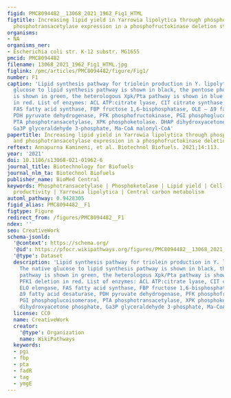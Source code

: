 ```yaml
---
figid: PMC8094482__13068_2021_1962_Fig1_HTML
figtitle: Increasing lipid yield in Yarrowia lipolytica through phosphoketolase and
  phosphotransacetylase expression in a phosphofructokinase deletion strain
organisms:
- NA
organisms_ner:
- Escherichia coli str. K-12 substr. MG1655
pmcid: PMC8094482
filename: 13068_2021_1962_Fig1_HTML.jpg
figlink: /pmc/articles/PMC8094482/figure/Fig1/
number: F1
caption: 'Lipid synthesis pathway for triolein production in Y. lipolytica. The native
  glucose to lipid synthesis pathway is shown in black, the pentose phosphate pathway
  is shown in green, the heterologous Xpk/Pta pathway is shown in blue and PFK1 deletion
  in red. List of enzymes: ACL ATP:citrate lyase, CIT citrate synthase, ELO elongase,
  FAS fatty acid synthase, FBP fructose 1,6-bisphosphatase, OLE – Δ9 fatty acid desaturase,
  PDH pyruvate dehydrogenase, PFK phosphofructokinase, PGI phosphoglucoisomerase,
  PTA phosphotransacetylase, XPK phosphoketolase. DHAP dihydroxyacetone phosphate,
  Ga3P glyceraldehyde 3-phosphate, Ma-CoA malonyl-CoA'
papertitle: Increasing lipid yield in Yarrowia lipolytica through phosphoketolase
  and phosphotransacetylase expression in a phosphofructokinase deletion strain.
reftext: Annapurna Kamineni, et al. Biotechnol Biofuels. 2021;14:113.
year: '2021'
doi: 10.1186/s13068-021-01962-6
journal_title: Biotechnology for Biofuels
journal_nlm_ta: Biotechnol Biofuels
publisher_name: BioMed Central
keywords: Phosphotransacetylase | Phosphoketolase | Lipid yield | Cell-specific lipid
  productivity | Yarrowia lipolytica | Central carbon metabolism
automl_pathway: 0.9428305
figid_alias: PMC8094482__F1
figtype: Figure
redirect_from: /figures/PMC8094482__F1
ndex: ''
seo: CreativeWork
schema-jsonld:
  '@context': https://schema.org/
  '@id': https://pfocr.wikipathways.org/figures/PMC8094482__13068_2021_1962_Fig1_HTML.html
  '@type': Dataset
  description: 'Lipid synthesis pathway for triolein production in Y. lipolytica.
    The native glucose to lipid synthesis pathway is shown in black, the pentose phosphate
    pathway is shown in green, the heterologous Xpk/Pta pathway is shown in blue and
    PFK1 deletion in red. List of enzymes: ACL ATP:citrate lyase, CIT citrate synthase,
    ELO elongase, FAS fatty acid synthase, FBP fructose 1,6-bisphosphatase, OLE –
    Δ9 fatty acid desaturase, PDH pyruvate dehydrogenase, PFK phosphofructokinase,
    PGI phosphoglucoisomerase, PTA phosphotransacetylase, XPK phosphoketolase. DHAP
    dihydroxyacetone phosphate, Ga3P glyceraldehyde 3-phosphate, Ma-CoA malonyl-CoA'
  license: CC0
  name: CreativeWork
  creator:
    '@type': Organization
    name: WikiPathways
  keywords:
  - pgi
  - fbp
  - pta
  - fadR
  - tag
  - ymgE
---
```

